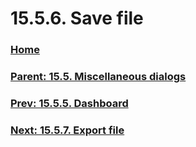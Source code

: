 # 15.5.6. Save file

### [Home](./00-home.md)
### [Parent: 15.5. Miscellaneous dialogs](./15-05-00-miscellaneous-dialogs.md)
### [Prev: 15.5.5. Dashboard](./15-05-05-dashboard.md)
### [Next: 15.5.7. Export file](./15-05-07-export-file.md)
